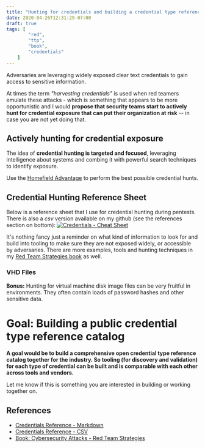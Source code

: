 ```yaml
---
title: "Hunting for credentials and building a credential type reference catalog"
date: 2020-04-26T12:31:29-07:00
draft: true
tags: [
        "red",
        "ttp",
        "book",
        "credentials"
    ]
---
```


Adversaries are leveraging widely exposed clear text credentials to gain access to sensitive information. 

At times the term *"harvesting credentials"* is used when red teamers emulate these attacks - which is something that appears to be more opportunistic and I would **propose that security teams start to actively hunt for credential exposure that can put their organization at risk** -- in case you are not yet doing that.

## Actively hunting for credential exposure

The idea of **credential hunting is targeted and focused**, leveraging intelligence about systems and combing it with powerful search techniques to identify exposure. 

Use the [Homefield Advantage](https://wunderwuzzi23.github.io/blog/posts/homefield-advantage/) to perform the best possible credential hunts. 


## Credential Hunting Reference Sheet

Below is a reference sheet that I use for credential hunting during pentests. There is also a *csv* version available on my github (see the references section on bottom): 
[![Credentials - Cheat Sheet](/blog/images/2020/hunting-for-credentials-cheat-sheet.png)](/blog/images/2020/hunting-for-credentials-cheat-sheet.png)

It's nothing fancy just a reminder on what kind of information to look for and build into tooling to make sure they are not exposed widely, or accessible by adversaries. There are more examples, tools and hunting techniques in my [Red Team Strategies book](https://www.amazon.com/gp/product/1838828869/ref=as_li_tl?ie=UTF8&tag=wunderwuzzi-20&camp=1789&creative=9325&linkCode=as2&creativeASIN=1838828869&linkId=07bfd6b729fbc2b2904160e0e16c337f) as well.

### VHD Files

**Bonus:** Hunting for virtual machine disk image files can be very fruitful in environments. They often contain loads of password hashes and other sensitive data. 

# Goal: Building a public credential type reference catalog

**A goal would be to build a comprehensive open credential type reference catalog together for the industry.
So tooling (for discovery and validation) for each type of credential can be built and is comparable with each other across tools and vendors.**

Let me know if this is something you are interested in building or working together on.

## References
* [Credentials Reference - Markdown](https://github.com/wunderwuzzi23/scratch/blob/master/creds.md)
* [Credentials Reference - CSV](https://github.com/wunderwuzzi23/scratch/blob/master/creds.csv)
* [Book: Cybersecurity Attacks - Red Team Strategies](https://www.amazon.com/gp/product/1838828869/ref=as_li_tl?ie=UTF8&tag=wunderwuzzi-20&camp=1789&creative=9325&linkCode=as2&creativeASIN=1838828869&linkId=07bfd6b729fbc2b2904160e0e16c337f)
